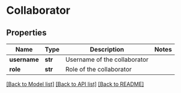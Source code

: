 # Collaborator

## Properties
Name | Type | Description | Notes
------------ | ------------- | ------------- | -------------
**username** | **str** | Username of the collaborator | 
**role** | **str** | Role of the collaborator | 

[[Back to Model list]](../README.md#documentation-for-models) [[Back to API list]](../README.md#documentation-for-api-endpoints) [[Back to README]](../README.md)


